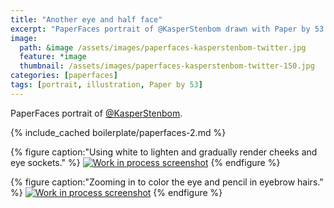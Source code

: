 ```yaml
---
title: "Another eye and half face"
excerpt: "PaperFaces portrait of @KasperStenbom drawn with Paper by 53 on an iPad."
image: 
  path: &image /assets/images/paperfaces-kasperstenbom-twitter.jpg 
  feature: *image
  thumbnail: /assets/images/paperfaces-kasperstenbom-twitter-150.jpg
categories: [paperfaces]
tags: [portrait, illustration, Paper by 53]
---
```


PaperFaces portrait of [@KasperStenbom](https://twitter.com/KasperStenbom).

{% include_cached boilerplate/paperfaces-2.md %}

{% figure caption:"Using white to lighten and gradually render cheeks and eye sockets." %}
[![Work in process screenshot](/assets/images/paperfaces-kasperstenbom-process-1-600.jpg)](/assets/images/paperfaces-kasperstenbom-process-1-lg.jpg)
{% endfigure %}

{% figure caption:"Zooming in to color the eye and pencil in eyebrow hairs." %}
[![Work in process screenshot](/assets/images/paperfaces-kasperstenbom-process-2-600.jpg)](/assets/images/paperfaces-kasperstenbom-process-2-lg.jpg)
{% endfigure %}
